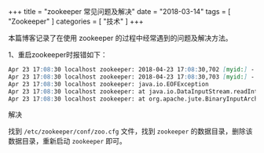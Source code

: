 +++
title = "zookeeper 常见问题及解决"
date = "2018-03-14"
tags = [
    "Zookeeper"
]
categories = [
    "技术"
]
+++

本篇博客记录了在使用 zookeeper 的过程中经常遇到的问题及解决方法。

<!--more-->

1、重启zookeeper时报错如下：
```markdown
Apr 23 17:08:30 localhost zookeeper: 2018-04-23 17:08:30,702 [myid:] - ERROR [main:Util@239] - Last transaction was partial.
Apr 23 17:08:30 localhost zookeeper: 2018-04-23 17:08:30,703 [myid:] - ERROR [main:ZooKeeperServerMain@63] - Unexpected exception, exiting abnormally
Apr 23 17:08:30 localhost zookeeper: java.io.EOFException
Apr 23 17:08:30 localhost zookeeper: at java.io.DataInputStream.readInt(DataInputStream.java:392)
Apr 23 17:08:30 localhost zookeeper: at org.apache.jute.BinaryInputArchive.readInt(BinaryInputArchive.java:63)
```
解决

找到 `/etc/zookeeper/conf/zoo.cfg` 文件，找到 `zookeeper` 的数据目录，删除该数据目录，重新启动 `zookeeper` 即可。
